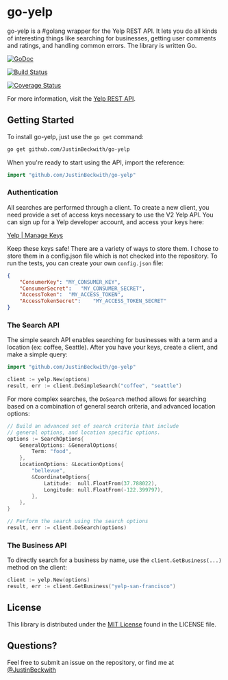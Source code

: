 # go-yelp
go-yelp is a #golang wrapper for the Yelp REST API. It lets you do all kinds of interesting things like searching for businesses, getting user comments and ratings, and handling common errors. The library is written Go.

[![GoDoc](https://godoc.org/github.com/JustinBeckwith/go-yelp/yelp?status.svg)](https://godoc.org/github.com/JustinBeckwith/go-yelp/yelp)

[![Build Status](https://travis-ci.org/JustinBeckwith/go-yelp.svg?branch=master)](https://travis-ci.org/JustinBeckwith/go-yelp)

[![Coverage Status](https://coveralls.io/repos/JustinBeckwith/go-yelp/badge.png)](https://coveralls.io/r/JustinBeckwith/go-yelp)

For more information, visit the [Yelp REST API](http://www.yelp.com/developers/documentation/v2/overview).

## Getting Started
To install go-yelp, just use the `go get` command:

```sh
go get github.com/JustinBeckwith/go-yelp
```

When you're ready to start using the API, import the reference:

```go
import "github.com/JustinBeckwith/go-yelp"
```

### Authentication

All searches are performed through a client. To create a new client, you need provide a set of access keys necessary to use the V2 Yelp API. You can sign up for a Yelp developer account, and access your keys here:

[Yelp | Manage Keys](http://www.yelp.com/developers/manage_api_keys)

Keep these keys safe! There are a variety of ways to store them. I chose to store them in a config.json file which is not checked into the repository. To run the tests, you can create your own `config.json` file:

```json
{
	"ConsumerKey": "MY_CONSUMER_KEY",
	"ConsumerSecret":	"MY_CONSUMER_SECRET",
	"AccessToken":	"MY_ACCESS_TOKEN",
	"AccessTokenSecret":	"MY_ACCESS_TOKEN_SECRET"
}
```

### The Search API

The simple search API enables searching for businesses with a term and a location (ex: coffee, Seattle). After you have your keys, create a client, and make a simple query:

```go
import "github.com/JustinBeckwith/go-yelp"

client := yelp.New(options)
result, err := client.DoSimpleSearch("coffee", "seattle")
```

For more complex searches, the `DoSearch` method allows for searching based on a combination of general search criteria, and advanced location options:

```go
// Build an advanced set of search criteria that include 
// general options, and location specific options.
options := SearchOptions{
	GeneralOptions: &GeneralOptions{
		Term: "food",
	},
	LocationOptions: &LocationOptions{
		"bellevue",
		&CoordinateOptions{
			Latitude:  null.FloatFrom(37.788022),
			Longitude: null.FloatFrom(-122.399797),
		},
	},
}

// Perform the search using the search options
result, err := client.DoSearch(options)
```

### The Business API
To directly search for a business by name, use the `client.GetBusiness(...)` method on the client:

```go
client := yelp.New(options)
result, err := client.GetBusiness("yelp-san-francisco")
```


## License
This library is distributed under the [MIT License](http://opensource.org/licenses/MIT) found in the LICENSE file.


## Questions?
Feel free to submit an issue on the repository, or find me at [@JustinBeckwith](http://twitter.com/JustinBeckwith)
